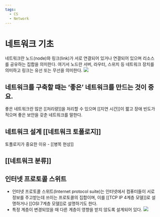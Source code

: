 ```yaml
---
tags:
  - CS
  - Network
---
```

# 네트워크 기초
네트워크란 노드(node)와 링크(link)가 서로 연결되어 있거나 
연결되어 있으며 리소스를 공유하는 집합을 의미한다.
여기서 노드란 서버, 라우터, 스위치 등 네트워크 장치를 의미하고 링크는 유선 또는 무선을 의미한다.
![](https://i.imgur.com/0hwjUXd.png)

## 네트워크를 구축할 때는 ‘좋은’ 네트워크를 만드는 것이 중요.
좋은 네트워크란 많은 [[처리량]]을 처리할 수 있으며 
[[지연 시간]]이 짧고 장애 빈도가 적으며 좋은 보안을 갖춘 네트워크를 말한다.

## 네트워크 설계 [[네트워크 토폴로지]]
토폴로지가 중요한 이유 - [[병목 현상]]

## [[네트워크 분류]]

## 인터넷 프로토콜 스위트
* 인터넷 프로토콜 스위트(Internet protocol suite)는 인터넷에서 컴퓨터들이 서로 정보를 주고받는데 쓰이는 프로토콜의 집합이며, 이를 [[TCP IP 4계층 모델]]로 설명하거나 [[OSI 7계층 모델]]로 설명하기도 한다.
* 특정 계층이 변경되었을 때 다른 계층이 영향을 받지 않도록 설계되어 있다.
![](https://i.imgur.com/lX2a2mH.png)
